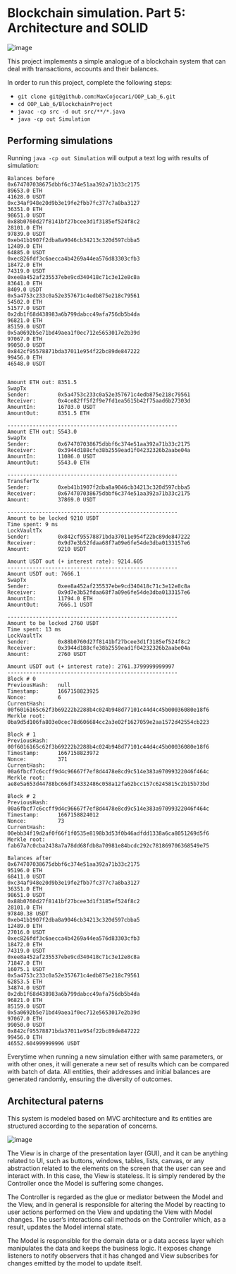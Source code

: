 # Blockchain simulation. Part 5: Architecture and SOLID

![image](https://user-images.githubusercontent.com/92053176/192138851-6466d959-734a-4a0c-ab41-3c604095add6.png)

This project implements a simple analogue of a blockchain system that can deal with transactions, accounts and their balances.

In order to run this project, complete the following steps:

- `git clone git@github.com:MaxCojocari/OOP_Lab_6.git`
- `cd OOP_Lab_6/BlockchainProject`
- `javac -cp src -d out src/**/*.java`
- `java -cp out Simulation`

## Performing simulations


Running `java -cp out Simulation` will output a text log with results of simulation:

```
Balances before
0x674707038675dbbf6c374e51aa392a71b33c2175
89653.0 ETH
41628.0 USDT
0xc34af948e20d9b3e19fe2fbb7fc377c7a8ba3127
36351.0 ETH
98651.0 USDT
0x88b0760d27f8141bf27bcee3d1f3185ef524f8c2
28101.0 ETH
97839.0 USDT
0xeb41b1907f2dba8a9046cb34213c320d597cbba5
12489.0 ETH
64885.0 USDT
0xec826fdf3c6aecca4b4269a44ea576d83303cfb3
18472.0 ETH
74319.0 USDT
0xee8a452af235537ebe9cd340418c71c3e12e8c8a
83641.0 ETH
8409.0 USDT
0x5a4753c233c0a52e357671c4edb875e218c79561
54502.0 ETH
51577.0 USDT
0x2db1f68d438983a6b799dabcc49afa756db5b4da
96821.0 ETH
85159.0 USDT
0x5a0692b5e71bd49aea1f0ec712e5653017e2b39d
97067.0 ETH
99050.0 USDT
0x842cf95578871bda37011e954f22bc89de847222
99456.0 ETH
46548.0 USDT


Amount ETH out: 8351.5
SwapTx
Sender:         0x5a4753c233c0a52e357671c4edb875e218c79561
Receiver:       0x4ce82ff5f2f9e7fd1ea5615b42f75aad6b27303d
AmountIn:       16703.0 USDT
AmountOut:      8351.5 ETH

------------------------------------------------------
Amount ETH out: 5543.0
SwapTx
Sender:         0x674707038675dbbf6c374e51aa392a71b33c2175
Receiver:       0x3944d188cfe38b2559ead1f04232326b2aabe04a
AmountIn:       11086.0 USDT
AmountOut:      5543.0 ETH

------------------------------------------------------
TransferTx
Sender:         0xeb41b1907f2dba8a9046cb34213c320d597cbba5
Receiver:       0x674707038675dbbf6c374e51aa392a71b33c2175
Amount:         37869.0 USDT

------------------------------------------------------
Amount to be locked 9210 USDT
Time spent: 9 ms
LockVaultTx
Sender:         0x842cf95578871bda37011e954f22bc89de847222
Receiver:       0x9d7e3b52fdaa68f7a09e6fe54de3dba0133157e6
Amount:         9210 USDT

Amount USDT out (+ interest rate): 9214.605
------------------------------------------------------
Amount USDT out: 7666.1
SwapTx
Sender:         0xee8a452af235537ebe9cd340418c71c3e12e8c8a
Receiver:       0x9d7e3b52fdaa68f7a09e6fe54de3dba0133157e6
AmountIn:       11794.0 ETH
AmountOut:      7666.1 USDT

------------------------------------------------------
Amount to be locked 2760 USDT
Time spent: 13 ms
LockVaultTx
Sender:         0x88b0760d27f8141bf27bcee3d1f3185ef524f8c2
Receiver:       0x3944d188cfe38b2559ead1f04232326b2aabe04a
Amount:         2760 USDT

Amount USDT out (+ interest rate): 2761.3799999999997
------------------------------------------------------
Block # 0
PreviousHash:   null
Timestamp:      1667158823925
Nonce:          6
CurrentHash:    00f6016165c62f3b69222b2288b4c024b948d77101c44d4c45b00036080e18f6
Merkle root:    0ba9d5d106fa803e0cec78d606684cc2a3e02f1627059e2aa1572d42554cb223

Block # 1
PreviousHash:   00f6016165c62f3b69222b2288b4c024b948d77101c44d4c45b00036080e18f6
Timestamp:      1667158823972
Nonce:          371
CurrentHash:    00a6fbcf7c6ccff9d4c96667f7ef8d4478e8cd9c514e383a97099322046f464c
Merkle root:    ae8e5a653d44788bc66df34332486c058a12fa62bcc157c6245815c2b15b73bd

Block # 2
PreviousHash:   00a6fbcf7c6ccff9d4c96667f7ef8d4478e8cd9c514e383a97099322046f464c
Timestamp:      1667158824012
Nonce:          73
CurrentHash:    00ebb34f19d2af0f66f1f0535e8198b3d53f0b46adfdd1338a6ca8051269d5f6
Merkle root:    fab67a7c0cba2438a7a78dd68fdb8a70981e84bcdc292c781869706368549e75

Balances after
0x674707038675dbbf6c374e51aa392a71b33c2175
95196.0 ETH
68411.0 USDT
0xc34af948e20d9b3e19fe2fbb7fc377c7a8ba3127
36351.0 ETH
98651.0 USDT
0x88b0760d27f8141bf27bcee3d1f3185ef524f8c2
28101.0 ETH
97840.38 USDT
0xeb41b1907f2dba8a9046cb34213c320d597cbba5
12489.0 ETH
27016.0 USDT
0xec826fdf3c6aecca4b4269a44ea576d83303cfb3
18472.0 ETH
74319.0 USDT
0xee8a452af235537ebe9cd340418c71c3e12e8c8a
71847.0 ETH
16075.1 USDT
0x5a4753c233c0a52e357671c4edb875e218c79561
62853.5 ETH
34874.0 USDT
0x2db1f68d438983a6b799dabcc49afa756db5b4da
96821.0 ETH
85159.0 USDT
0x5a0692b5e71bd49aea1f0ec712e5653017e2b39d
97067.0 ETH
99050.0 USDT
0x842cf95578871bda37011e954f22bc89de847222
99456.0 ETH
46552.604999999996 USDT
```

Everytime when running a new simulation either with same parameters, or with other ones, it will generate a new set of results which can be compared with batch of data. All entities, their addresses and initial balances are generated randomly, ensuring the diversity of outcomes.

## Architectural paterns

This system is modeled based on MVC architecture and its entities are structured according to the separation of concerns.  

![image](https://user-images.githubusercontent.com/92053176/204489306-40dce966-698c-494b-ab50-716275534297.png)

The View is in charge of the presentation layer (GUI), and it can be anything related to UI, such as buttons, windows, tables, lists, canvas, or any abstraction related to the elements on the screen that the user can see and interact with. In this case, the View is stateless. It is simply rendered by the Controller once the Model is suffering some changes.

The Controller is regarded as the glue or mediator between the Model and the View, and in general
is responsible for altering the Model by reacting to user actions performed on the View and updating the
View with Model changes. The user’s interactions call methods on the Controller which, as a result, updates
the Model internal state.

The Model is responsible for the domain data or a data access layer which manipulates the data
and keeps the business logic. It exposes change listeners to notify observers that it has changed and View
subscribes for changes emitted by the model to update itself.